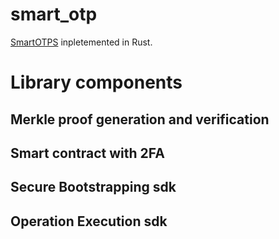 # smart_otp

[SmartOTPS](https://arxiv.org/pdf/1812.03598.pdf) inpletemented in Rust.

# Library components

## Merkle proof generation and verification

## Smart contract with 2FA

## Secure Bootstrapping sdk

## Operation Execution sdk


